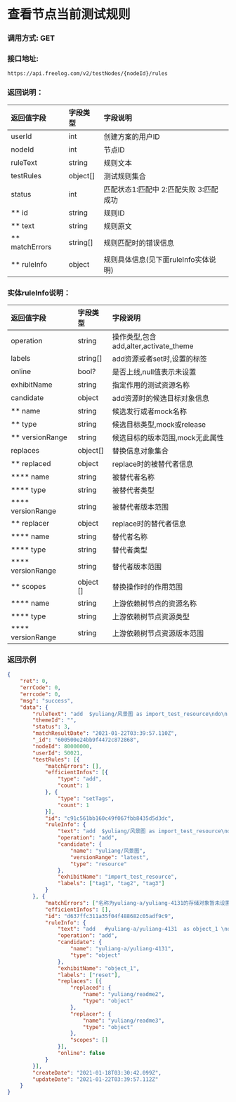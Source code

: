 # 查看节点当前测试规则

### 调用方式: GET

### 接口地址:

```
https://api.freelog.com/v2/testNodes/{nodeId}/rules
```


### 返回说明：

| 返回值字段 | 字段类型 | 字段说明 |
| :--- | :--- | :--- |
| userId | int| 创建方案的用户ID |
| nodeId | int| 节点ID |
| ruleText | string | 规则文本 |
| testRules | object[] | 测试规则集合 |
| status | int | 匹配状态1:匹配中 2:匹配失败 3:匹配成功 |
| ** id | string | 规则ID |
| ** text | string | 规则原文 |
| ** matchErrors | string[] | 规则匹配时的错误信息 |
| ** ruleInfo | object | 规则具体信息(见下面ruleInfo实体说明) |


### 实体ruleInfo说明：

| 返回值字段 | 字段类型 | 字段说明 |
| :--- | :--- | :--- |
| operation | string | 操作类型,包含add,alter,activate_theme|
| labels | string[] | add资源或者set时,设置的标签 |
| online | bool? | 是否上线,null值表示未设置 |
| exhibitName | string | 指定作用的测试资源名称|
| candidate | object | add资源时的候选目标对象信息 |
| ** name | string | 候选发行或者mock名称 |
| ** type | string | 候选目标类型,mock或release |
| ** versionRange| string | 候选目标的版本范围,mock无此属性 |
| replaces | object[] | 替换信息对象集合  |
| ** replaced | object | replace时的被替代者信息  |
| **** name | string | 被替代者名称 |
| **** type | string | 被替代者类型 |
| **** versionRange | string | 被替代者版本范围 |
| ** replacer | object | replace时的替代者信息  |
| **** name | string | 替代者名称 |
| **** type | string | 替代者类型 |
| **** versionRange | string | 替代者版本范围 |
| ** scopes | object [] | 替换操作时的作用范围 |
| **** name | string | 上游依赖树节点的资源名称 |
| **** type | string | 上游依赖树节点资源类型 |
| **** versionRange | string | 上游依赖树节点资源版本范围 |

### 返回示例

```json
{
	"ret": 0,
	"errCode": 0,
	"errcode": 0,
	"msg": "success",
	"data": {
		"ruleText": "add  $yuliang/风景图 as import_test_resource\ndo\n   set_labels tag1,tag2,tag3\t\t\nend\nadd   #yuliang-a/yuliang-4131  as object_1 \ndo  \n   set_labels reset  \n   replace #yuliang/readme2 with #yuliang/readme3  \n   hide \nend",
		"themeId": "",
		"status": 3,
		"matchResultDate": "2021-01-22T03:39:57.110Z",
		"_id": "600500e24bb9f4472c872868",
		"nodeId": 80000000,
		"userId": 50021,
		"testRules": [{
			"matchErrors": [],
			"efficientInfos": [{
				"type": "add",
				"count": 1
			}, {
				"type": "setTags",
				"count": 1
			}],
			"id": "c91c561bb160c49f067fbb8435d5d3dc",
			"ruleInfo": {
				"text": "add  $yuliang/风景图 as import_test_resource\ndo\n   set_labels tag1,tag2,tag3\t\t\nend",
				"operation": "add",
				"candidate": {
					"name": "yuliang/风景图",
					"versionRange": "latest",
					"type": "resource"
				},
				"exhibitName": "import_test_resource",
				"labels": ["tag1", "tag2", "tag3"]
			}
		}, {
			"matchErrors": ["名称为yuliang-a/yuliang-4131的存储对象暂未设置资源类型,无法被使用"],
			"efficientInfos": [],
			"id": "d637ffc311a35f04f488682c05adf9c9",
			"ruleInfo": {
				"text": "add   #yuliang-a/yuliang-4131  as object_1 \ndo  \n   set_labels reset  \n   replace #yuliang/readme2 with #yuliang/readme3  \n   hide \nend",
				"operation": "add",
				"candidate": {
					"name": "yuliang-a/yuliang-4131",
					"type": "object"
				},
				"exhibitName": "object_1",
				"labels": ["reset"],
				"replaces": [{
					"replaced": {
						"name": "yuliang/readme2",
						"type": "object"
					},
					"replacer": {
						"name": "yuliang/readme3",
						"type": "object"
					},
					"scopes": []
				}],
				"online": false
			}
		}],
		"createDate": "2021-01-18T03:30:42.099Z",
		"updateDate": "2021-01-22T03:39:57.112Z"
	}
}
```
